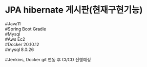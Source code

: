 # JPA hibernate 게시판(현재구현기능) 
#Java11<br>
#Spring Boot Gradle<br>
#Mysql<br>
#Aws Ec2 <br>
#Docker 20.10.12 <br>
#mysql 8.0.26<br>

#Jenkins, Docker git 연동  후 CI/CD 진행예정  <br>
